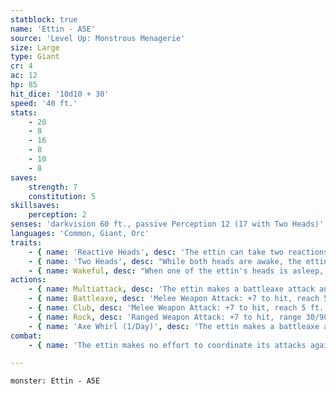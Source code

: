 ```yaml
---
statblock: true
name: 'Ettin - A5E'
source: 'Level Up: Monstrous Menagerie'
size: Large
type: Giant
cr: 4
ac: 12
hp: 85
hit_dice: '10d10 + 30'
speed: '40 ft.'
stats:
    - 20
    - 8
    - 16
    - 8
    - 10
    - 8
saves:
    strength: 7
    constitution: 5
skillsaves:
    perception: 2
senses: 'darkvision 60 ft., passive Perception 12 (17 with Two Heads)'
languages: 'Common, Giant, Orc'
traits:
    - { name: 'Reactive Heads', desc: 'The ettin can take two reactions each round, but not more than one per turn.' }
    - { name: 'Two Heads', desc: "While both heads are awake, the ettin has advantage on Perception checks and on saving throws against being blinded, charmed, deafened, frightened, stunned, and knocked unconscious, and it can't be flanked." }
    - { name: Wakeful, desc: "When one of the ettin's heads is asleep, the other is awake." }
actions:
    - { name: Multiattack, desc: 'The ettin makes a battleaxe attack and a club attack.' }
    - { name: Battleaxe, desc: 'Melee Weapon Attack: +7 to hit, reach 5 ft., one target. Hit: 14 (2d8 + 5) slashing damage.' }
    - { name: Club, desc: 'Melee Weapon Attack: +7 to hit, reach 5 ft., one target. Hit: 14 (2d8 + 5) bludgeoning damage. If the target is a creature and the ettin is bloodied, the target makes a DC 15 Strength check and is knocked prone on a failure.' }
    - { name: Rock, desc: 'Ranged Weapon Attack: +7 to hit, range 30/90 ft., one target. Hit: 21 (3d10 + 5) bludgeoning damage.' }
    - { name: 'Axe Whirl (1/Day)', desc: 'The ettin makes a battleaxe attack against each creature within 10 feet.' }
combat:
    - { name: 'The ettin makes no effort to coordinate its attacks against the same opponent', desc: 'The ettin uses Axe Whirl if it can target three or more creatures. Ettins rarely retreat.' }

---
```

```statblock
monster: Ettin - A5E
```

